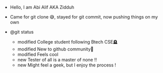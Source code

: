 - Hello, I am Abi Alif AKA Zidduh
- Came for git clone 😅, stayed for git commit, now pushing things on my own
- @git status 

   - modified College student following Btech CSE🪦
   - modified New to github community🚴
   - modified Feels cool
   - new Tester of all is a master of none !!
   - new Might feel a geek, but I enjoy the process !

  
